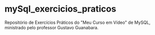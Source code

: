 # mySql_exercicios_praticos
 Repositório de Exercícios Práticos do "Meu Curso em Vídeo" de MySQL, ministrado pelo professor Gustavo Guanabara.
